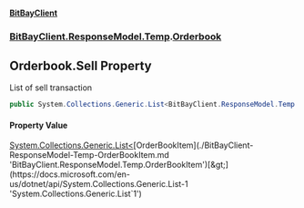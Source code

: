 #### [BitBayClient](./index.md 'index')
### [BitBayClient.ResponseModel.Temp](./BitBayClient-ResponseModel-Temp.md 'BitBayClient.ResponseModel.Temp').[Orderbook](./BitBayClient-ResponseModel-Temp-Orderbook.md 'BitBayClient.ResponseModel.Temp.Orderbook')
## Orderbook.Sell Property
List of sell transaction  
```csharp
public System.Collections.Generic.List<BitBayClient.ResponseModel.Temp.OrderBookItem> Sell { get; set; }
```
#### Property Value
[System.Collections.Generic.List&lt;](https://docs.microsoft.com/en-us/dotnet/api/System.Collections.Generic.List-1 'System.Collections.Generic.List`1')[OrderBookItem](./BitBayClient-ResponseModel-Temp-OrderBookItem.md 'BitBayClient.ResponseModel.Temp.OrderBookItem')[&gt;](https://docs.microsoft.com/en-us/dotnet/api/System.Collections.Generic.List-1 'System.Collections.Generic.List`1')  
